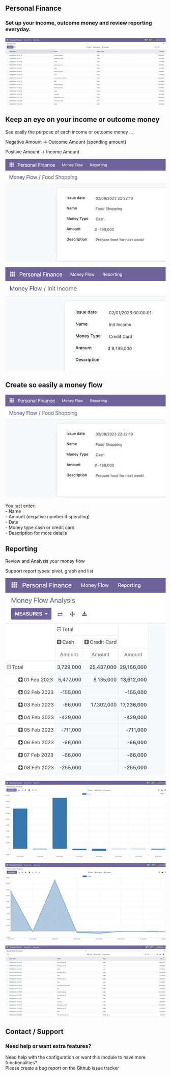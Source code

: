 Personal Finance
----------------

### Set up your income, outcome money and review reporting everyday.

![](static/description/money_flow.png)

Keep an eye on your income or outcome money
-------------------------------------------

See easily the purpose of each income or outcome money ...

Negative Amount -> Outcome Amount (spending amount)

Positive Amount -> Income Amount

![](static/description/money_flow_detail.png)

![](static/description/money_flow_detail2.png)

Create so easily a money flow
-----------------------------

![](static/description/money_flow_detail.png)

You just enter:  
\- Name  
\- Amount (negative number if spending)  
\- Date  
\- Money type cash or credit card  
\- Description for more details  

Reporting
---------

Review and Analysis your money flow

Support report types: pivot, graph and list

![](static/description/money_flow_reporting_pivot.png)

![](static/description/money_flow_reporting_graph.png)

![](static/description/money_flow_reporting_graph2.png)

![](static/description/money_flow_reporting_tree.png)

Contact / Support
-----------------

### Need help or want extra features?

Need help with the configuration or want this module to have more functionalities?  
Please create a bug report on the Github issue tracker